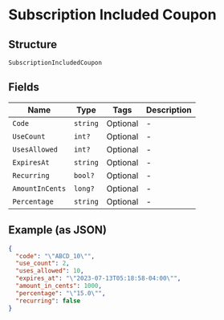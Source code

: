 
# Subscription Included Coupon

## Structure

`SubscriptionIncludedCoupon`

## Fields

| Name | Type | Tags | Description |
|  --- | --- | --- | --- |
| `Code` | `string` | Optional | - |
| `UseCount` | `int?` | Optional | - |
| `UsesAllowed` | `int?` | Optional | - |
| `ExpiresAt` | `string` | Optional | - |
| `Recurring` | `bool?` | Optional | - |
| `AmountInCents` | `long?` | Optional | - |
| `Percentage` | `string` | Optional | - |

## Example (as JSON)

```json
{
  "code": "\"ABCD_10\"",
  "use_count": 2,
  "uses_allowed": 10,
  "expires_at": "\"2023-07-13T05:18:58-04:00\"",
  "amount_in_cents": 1000,
  "percentage": "\"15.0\"",
  "recurring": false
}
```

